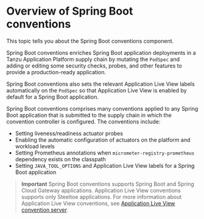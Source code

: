 # Overview of Spring Boot conventions

This topic tells you about the Spring Boot conventions component.

Spring Boot conventions enriches Spring Boot application deployments in a Tanzu Application Platform
supply chain by mutating the `PodSpec` and adding or editing some security checks, probes, and other
features to provide a production-ready application.

Spring Boot conventions also sets the relevant Application Live View labels automatically on the
`PodSpec` so that Application Live View is enabled by default for a Spring Boot application.

Spring Boot conventions comprises many conventions applied to any Spring Boot application that is
submitted to the supply chain in which the convention controller is configured. The conventions
include:

- Setting liveness/readiness actuator probes
- Enabling the automatic configuration of actuators on the platform and workload levels
- Setting Prometheus annotations when `micrometer-registry-prometheus` dependency exists on the classpath
- Setting `JAVA_TOOL_OPTIONS` and Application Live View labels for a Spring Boot application

> **Important** Spring Boot conventions supports Spring Boot and Spring Cloud Gateway applications.
> Application Live View conventions supports only Steeltoe applications. For more information about
> Application Live View conventions, see
> [Application Live View convention server](../app-live-view/configuring-apps/convention-server.hbs.md).